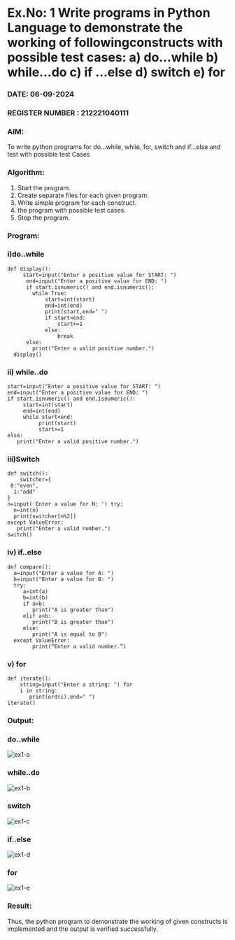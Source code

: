 # Ex.No: 1 Write programs in Python Language to demonstrate the working of followingconstructs with possible test cases: a) do…while b) while…do c) if …else d) switch e) for 

### DATE: 06-09-2024                                                                           
### REGISTER NUMBER : 212221040111

### AIM:  
To write python programs for do…while, while, for, switch and if…else and test with possible test 
Cases 

### Algorithm:
1. Start the program.
2. Create separate files for each given program.
3. Write simple program for each construct.
4.  the program with possible test cases.
5. Stop the program.
### Program:

### i)do..while

```
def display():
     start=input("Enter a positive value for START: ")
      end=input("Enter a positive value for END: ")
      if start.isnumeric() and end.isnumeric():
        while True:
            start=int(start)
            end=int(end)
            print(start,end=‘ ‘)
            if start<end:
                start+=1
            else:
                break
      else:
        print("Enter a valid positive number.") 
  display() 
```

### ii) while..do

```
start=input("Enter a positive value for START: ") 
end=input("Enter a positive value for END: ")
if start.isnumeric() and end.isnumeric():
     start=int(start)
     end=int(end)
     while start<end:
          print(start)
          start+=1
else:
   print("Enter a valid positive number.")
```

### iii)Switch

```
def switch():
    switcher={
 0:"even",
  1:"odd"
}
n=input('Enter a value for N: ') try:
  n=int(n)
  print(switcher[n%2])
except ValueError:
   print("Enter a valid number.")
switch() 
```

### iv) if..else

```
def compare():
  a=input("Enter a value for A: ")
  b=input("Enter a value for B: ")
  try:
     a=int(a)
     b=int(b)
     if a>b:
        print("A is greater than")
     elif a<b:
        print("B is greater than")
     else:
        print("A is equal to B")
  except ValueError:
        print(“Enter a valid number.”) 
```

### v) for

```
def iterate():
    string=input("Enter a string: ") for
    i in string:
       print(ord(i),end=" ")
iterate() 
```
### Output:

### do..while

![ex1-a](https://github.com/user-attachments/assets/7bee82e9-2148-4cf4-9d22-b07a32dca5cb)

### while..do

![ex1-b](https://github.com/user-attachments/assets/6b854d98-6d73-4262-a8eb-fbea4990f473)

### switch

![ex1-c](https://github.com/user-attachments/assets/a75e44f3-d6dc-4bc4-b282-5e1365caf758)


### if..else

![ex1-d](https://github.com/user-attachments/assets/0f4edf62-91b0-428c-b405-c3976c84903e)

### for

![ex1-e](https://github.com/user-attachments/assets/45720ff2-f8d3-4e2e-b63d-12ac3133b959)

### Result:
Thus, the python program to demonstrate the working of given constructs is implemented and the output is verified successfully.


